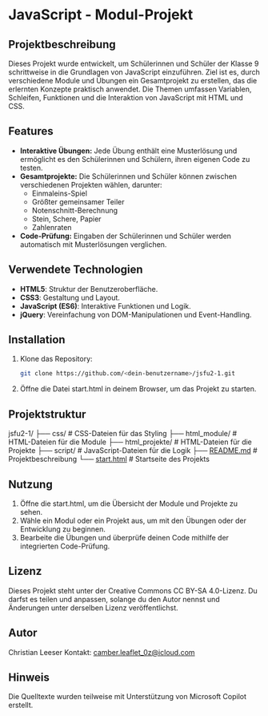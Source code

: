# JavaScript - Modul-Projekt

## Projektbeschreibung
Dieses Projekt wurde entwickelt, um Schülerinnen und Schüler der Klasse 9 schrittweise in die Grundlagen von JavaScript einzuführen. Ziel ist es, durch verschiedene Module und Übungen ein Gesamtprojekt zu erstellen, das die erlernten Konzepte praktisch anwendet. Die Themen umfassen Variablen, Schleifen, Funktionen und die Interaktion von JavaScript mit HTML und CSS.

## Features
- **Interaktive Übungen:** Jede Übung enthält eine Musterlösung und ermöglicht es den Schülerinnen und Schülern, ihren eigenen Code zu testen.
- **Gesamtprojekte:** Die Schülerinnen und Schüler können zwischen verschiedenen Projekten wählen, darunter:
  - Einmaleins-Spiel
  - Größter gemeinsamer Teiler
  - Notenschnitt-Berechnung
  - Stein, Schere, Papier
  - Zahlenraten
- **Code-Prüfung:** Eingaben der Schülerinnen und Schüler werden automatisch mit Musterlösungen verglichen.

## Verwendete Technologien
- **HTML5**: Struktur der Benutzeroberfläche.
- **CSS3**: Gestaltung und Layout.
- **JavaScript (ES6)**: Interaktive Funktionen und Logik.
- **jQuery**: Vereinfachung von DOM-Manipulationen und Event-Handling.

## Installation
1. Klone das Repository:
   ```bash
   git clone https://github.com/<dein-benutzername>/jsfu2-1.git
2. Öffne die Datei start.html in deinem Browser, um das Projekt zu starten.

## Projektstruktur
jsfu2-1/
├── css/                # CSS-Dateien für das Styling
├── html_module/        # HTML-Dateien für die Module
├── html_projekte/      # HTML-Dateien für die Projekte
├── script/             # JavaScript-Dateien für die Logik
├── [README.md](http://_vscodecontentref_/1)           # Projektbeschreibung
└── [start.html](http://_vscodecontentref_/2)          # Startseite des Projekts

## Nutzung
1. Öffne die start.html, um die Übersicht der Module und Projekte zu sehen.
2. Wähle ein Modul oder ein Projekt aus, um mit den Übungen oder der Entwicklung zu beginnen.
3. Bearbeite die Übungen und überprüfe deinen Code mithilfe der integrierten Code-Prüfung.

## Lizenz
Dieses Projekt steht unter der Creative Commons CC BY-SA 4.0-Lizenz. Du darfst es teilen und anpassen, solange du den Autor nennst und Änderungen unter derselben Lizenz veröffentlichst.

## Autor
Christian Leeser
Kontakt: camber.leaflet_0z@icloud.com

## Hinweis
Die Quelltexte wurden teilweise mit Unterstützung von Microsoft Copilot erstellt.
